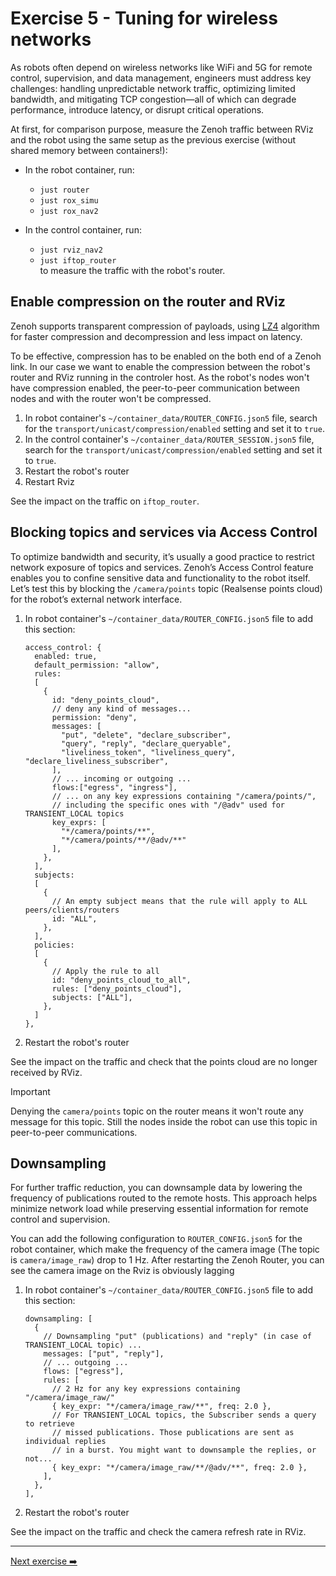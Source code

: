 # Exercise 5 - Tuning for wireless networks

As robots often depend on wireless networks like WiFi and 5G for remote control, supervision, and data management, engineers must address key challenges: handling unpredictable network traffic, optimizing limited bandwidth, and mitigating TCP congestion—all of which can degrade performance, introduce latency, or disrupt critical operations.

At first, for comparison purpose, measure the Zenoh traffic between RViz and the robot using the same setup as the previous exercise (without shared memory between containers!):

- In the robot container, run:

  - `just router`
  - `just rox_simu`
  - `just rox_nav2`

- In the control container, run:

  - `just rviz_nav2`
  - `just iftop_router`  
     to measure the traffic with the robot's router.

## Enable compression on the router and RViz

Zenoh supports transparent compression of payloads, using [LZ4](https://en.wikipedia.org/wiki/LZ4_(compression_algorithm)) algorithm for faster compression and decompression and less impact on latency.

To be effective, compression has to be enabled on the both end of a Zenoh link. In our case we want to enable the compression between the robot's router and RViz running in the controler host. As the robot's nodes won't have compression enabled, the peer-to-peer communication between nodes and with the router won't be compressed.

1. In robot container's `~/container_data/ROUTER_CONFIG.json5` file, search for the `transport/unicast/compression/enabled` setting and set it to `true`.
2. In the control container's `~/container_data/ROUTER_SESSION.json5` file, search for the `transport/unicast/compression/enabled` setting and set it to `true`.
3. Restart the robot's router
4. Restart Rviz

See the impact on the traffic on `iftop_router`.

## Blocking topics and services via Access Control

To optimize bandwidth and security, it’s usually a good practice to restrict network exposure of topics and services. Zenoh’s Access Control feature enables you to confine sensitive data and functionality to the robot itself.  
Let’s test this by blocking the `/camera/points` topic (Realsense points cloud) for the robot’s external network interface.

1. In robot container's `~/container_data/ROUTER_CONFIG.json5` file to add this section:  

   ```json5
   access_control: {
     enabled: true,
     default_permission: "allow",
     rules:
     [
       {
         id: "deny_points_cloud",
         // deny any kind of messages...
         permission: "deny",
         messages: [
           "put", "delete", "declare_subscriber",
           "query", "reply", "declare_queryable",
           "liveliness_token", "liveliness_query", "declare_liveliness_subscriber",
         ],
         // ... incoming or outgoing ...
         flows:["egress", "ingress"],
         // ... on any key expressions containing "/camera/points/",
         // including the specific ones with "/@adv" used for TRANSIENT_LOCAL topics
         key_exprs: [
           "*/camera/points/**",
           "*/camera/points/**/@adv/**"
         ],
       },
     ],
     subjects:
     [
       {
         // An empty subject means that the rule will apply to ALL peers/clients/routers
         id: "ALL",
       },
     ],
     policies:
     [
       {
         // Apply the rule to all
         id: "deny_points_cloud_to_all",
         rules: ["deny_points_cloud"],
         subjects: ["ALL"],
       },
     ]
   },
   ```

2. Restart the robot's router

See the impact on the traffic and check that the points cloud are no longer received by RViz.

> [!IMPORTANT]
>
> Denying the `camera/points` topic on the router means it won't route any message for this topic. Still the nodes inside the robot can use this topic in peer-to-peer communications.

## Downsampling

For further traffic reduction, you can downsample data by lowering the frequency of publications routed to the remote hosts. This approach helps minimize network load while preserving essential information for remote control and supervision.

You can add the following configuration to `ROUTER_CONFIG.json5` for the robot container, which make the frequency of the camera image (The topic is `camera/image_raw`) drop to 1 Hz. After restarting the Zenoh Router, you can see the camera image on the Rviz is obviously lagging

1. In robot container's `~/container_data/ROUTER_CONFIG.json5` file to add this section:  

    ```json5
    downsampling: [
      {
        // Downsampling "put" (publications) and "reply" (in case of TRANSIENT_LOCAL topic) ...
        messages: ["put", "reply"],
        // ... outgoing ...
        flows: ["egress"],
        rules: [
          // 2 Hz for any key expressions containing "/camera/image_raw/"
          { key_expr: "*/camera/image_raw/**", freq: 2.0 },
          // For TRANSIENT_LOCAL topics, the Subscriber sends a query to retrieve
          // missed publications. Those publications are sent as individual replies
          // in a burst. You might want to downsample the replies, or not...
          { key_expr: "*/camera/image_raw/**/@adv/**", freq: 2.0 },
        ],
      },
    ],
    ```

2. Restart the robot's router

See the impact on the traffic and check the camera refresh rate in RViz.

---
[Next exercise ➡️](ex-6.md)
